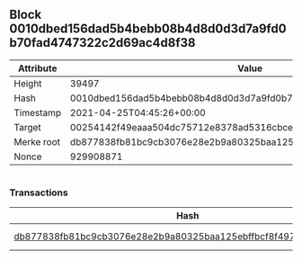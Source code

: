 ## Block 0010dbed156dad5b4bebb08b4d8d0d3d7a9fd0b70fad4747322c2d69ac4d8f38

Attribute | Value
--- | ---
Height | 39497
Hash | 0010dbed156dad5b4bebb08b4d8d0d3d7a9fd0b70fad4747322c2d69ac4d8f38
Timestamp | 2021-04-25T04:45:26+00:00
Target | 00254142f49eaaa504dc75712e8378ad5316cbcead634704b3734b6271167cc4
Merke root | db877838fb81bc9cb3076e28e2b9a80325baa125ebffbcf8f497aec3b88e34c5
Nonce | 929908871

```

```

### Transactions

Hash | Amount
--- | ---
[db877838fb81bc9cb3076e28e2b9a80325baa125ebffbcf8f497aec3b88e34c5](db877838fb81bc9cb3076e28e2b9a80325baa125ebffbcf8f497aec3b88e34c5.md) | 10.00000000 SKEPTI 
